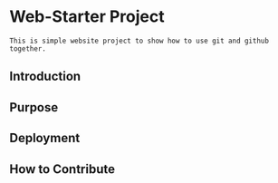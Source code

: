 # Web-Starter Project
	This is simple website project to show how to use git and github together.
## Introduction

## Purpose

## Deployment

## How to Contribute